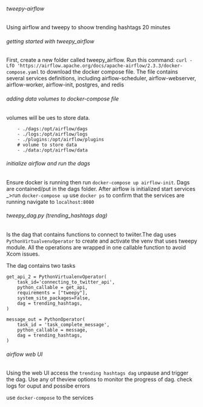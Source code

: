 ###### tweepy-airflow
Using airflow and tweepy to shoow trending hashtags 20 minutes

###### getting started with tweepy_airflow
First, create a new folder called tweepy_airflow.
Run this command: ```curl -LfO 'https://airflow.apache.org/docs/apache-airflow/2.3.3/docker-compose.yaml``` to download the docker compose file. The file contains several services definitions, including airflow-scheduler, airflow-webserver, airflow-worker, airflow-init, postgres, and redis

###### adding data volumes to docker-compose file
volumes will be ues to store data. 

```volumes:
    - ./dags:/opt/airflow/dags
    - ./logs:/opt/airflow/logs
    - ./plugins:/opt/airflow/plugins
    # volume to store data
    - ./data:/opt/airflow/data
```

###### initialize airflow and run the dags
Ensure docker is running then run ```docker-compose up airflow-init```. Dags are contained/put in the dags folder.
After airflow is initialized start services _>run ```docker-compose up```
use ```docker ps``` to confirm that the services are running
navigate to ```localhost:8080```

###### tweepy_dag.py (trending_hashtags dag)
Is the dag that contains functions to connect to twiiter.The dag uses  ```PythonVirtualvenvOperator``` to create and activate the venv that uses tweepy module.
All the operations are wrapped in one callable function to avoid Xcom issues.

The dag contains two tasks 
```
get_api_2 = PythonVirtualenvOperator(
    task_id='connecting_to_twitter_api',
    python_callable = get_api,
    requirements = ["tweepy"],
    system_site_packages=False,
    dag = trending_hashtags,
)

message_out = PythonOperator(
    task_id = 'task_complete_message',
    python_callable = message,
    dag = trending_hashtags,
)
```

###### airflow web UI
Using the web UI access the  ```trending hashtags dag``` unpause and trigger the dag. Use any of theview options to monitor the progress of dag. check logs for ouput and possibe errors

use ```docker-compose``` to the services



